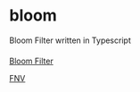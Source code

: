 # bloom
Bloom Filter written in Typescript
#### 

[Bloom Filter](https://en.wikipedia.org/wiki/Bloom_filter)
 
[FNV](https://en.wikipedia.org/wiki/Fowler%E2%80%93Noll%E2%80%93Vo_hash_function)

